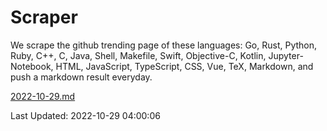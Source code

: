 # Scraper

We scrape the github trending page of these languages: Go, Rust, Python, Ruby, C++, C, Java, Shell, Makefile, Swift, Objective-C, Kotlin, Jupyter-Notebook, HTML, JavaScript, TypeScript, CSS, Vue, TeX, Markdown, and push a markdown result everyday.

[2022-10-29.md](https://github.com/yangwenmai/github-trending-backup/blob/master/2022-10-29.md)

Last Updated: 2022-10-29 04:00:06